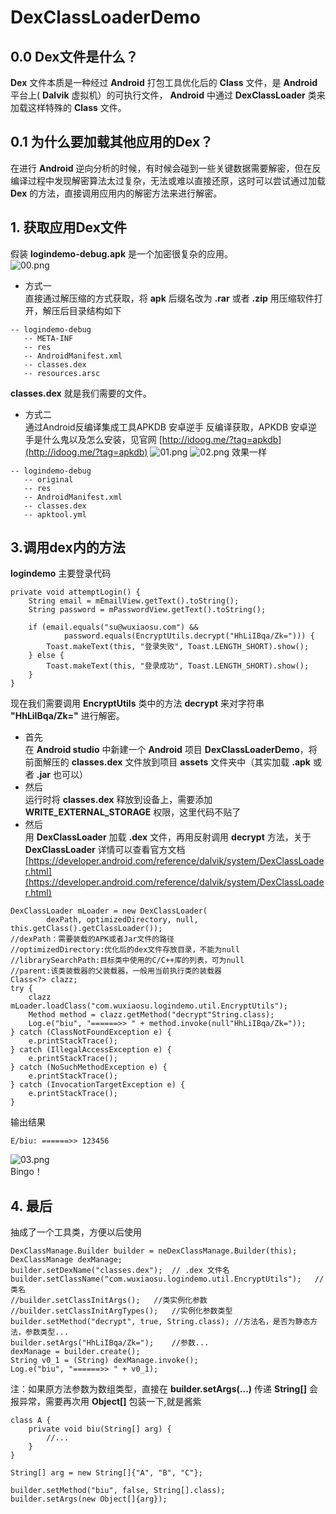 # DexClassLoaderDemo
## 0.0 Dex文件是什么？
**Dex** 文件本质是一种经过 **Android** 打包工具优化后的 **Class** 文件，是 **Android** 平台上( **Dalvik** 虚拟机）的可执行文件， **Android** 中通过 **DexClassLoader** 类来加载这样特殊的 **Class** 文件。
## 0.1 为什么要加载其他应用的Dex？
在进行 **Android** 逆向分析的时候，有时候会碰到一些关键数据需要解密，但在反编译过程中发现解密算法太过复杂，无法或难以直接还原，这时可以尝试通过加载 **Dex** 的方法，直接调用应用内的解密方法来进行解密。  
## 1. 获取应用Dex文件  
假装 **logindemo-debug.apk** 是一个加密很复杂的应用。  
![00.png](https://raw.githubusercontent.com/wuxiaosu/DexClassLoaderDemo/master/images/00.png)
- 方式一  
直接通过解压缩的方式获取，将 **apk** 后缀名改为 **.rar** 或者 **.zip** 用压缩软件打开，解压后目录结构如下  
```
-- logindemo-debug
   -- META-INF
   -- res
   -- AndroidManifest.xml
   -- classes.dex
   -- resources.arsc
```
**classes.dex** 就是我们需要的文件。

- 方式二  
通过Android反编译集成工具APKDB 安卓逆手 反编译获取，APKDB 安卓逆手是什么鬼以及怎么安装，见官网 [http://idoog.me/?tag=apkdb](http://idoog.me/?tag=apkdb) 
![01.png](https://raw.githubusercontent.com/wuxiaosu/DexClassLoaderDemo/master/images/01.png)
![02.png](https://raw.githubusercontent.com/wuxiaosu/DexClassLoaderDemo/master/images/02.png)
效果一样
```
-- logindemo-debug
   -- original
   -- res
   -- AndroidManifest.xml
   -- classes.dex
   -- apktool.yml
```
## 3.调用dex内的方法  
**logindemo** 主要登录代码
```
private void attemptLogin() {
    String email = mEmailView.getText().toString();
    String password = mPasswordView.getText().toString();

    if (email.equals("su@wuxiaosu.com") &&
            password.equals(EncryptUtils.decrypt("HhLiIBqa/Zk="))) {
        Toast.makeText(this, "登录失败", Toast.LENGTH_SHORT).show();
    } else {
        Toast.makeText(this, "登录成功", Toast.LENGTH_SHORT).show();
    }
}
```
现在我们需要调用 **EncryptUtils** 类中的方法 **decrypt** 来对字符串 **"HhLiIBqa/Zk="** 进行解密。
- 首先  
在 **Android studio**  中新建一个 **Android** 项目 **DexClassLoaderDemo**，将前面解压的 **classes.dex** 文件放到项目 **assets** 文件夹中（其实加载 **.apk** 或者 **.jar** 也可以）
- 然后  
运行时将 **classes.dex** 释放到设备上，需要添加 **WRITE_EXTERNAL_STORAGE** 权限，这里代码不贴了
- 然后  
用 **DexClassLoader** 加载 **.dex** 文件，再用反射调用 **decrypt** 方法，关于 **DexClassLoader** 详情可以查看官方文档 [https://developer.android.com/reference/dalvik/system/DexClassLoader.html](https://developer.android.com/reference/dalvik/system/DexClassLoader.html)
```
DexClassLoader mLoader = new DexClassLoader(
        dexPath, optimizedDirectory, null, this.getClass().getClassLoader());
//dexPath：需要装载的APK或者Jar文件的路径
//optimizedDirectory:优化后的dex文件存放目录，不能为null
//librarySearchPath:目标类中使用的C/C++库的列表，可为null
//parent:该类装载器的父装载器，一般用当前执行类的装载器
Class<?> clazz;
try {
    clazz mLoader.loadClass("com.wuxiaosu.logindemo.util.EncryptUtils");
    Method method = clazz.getMethod("decrypt"String.class);
    Log.e("biu", "======>> " + method.invoke(null"HhLiIBqa/Zk="));
} catch (ClassNotFoundException e) {
    e.printStackTrace();
} catch (IllegalAccessException e) {
    e.printStackTrace();
} catch (NoSuchMethodException e) {
    e.printStackTrace();
} catch (InvocationTargetException e) {
    e.printStackTrace();
}
```
输出结果
```
E/biu: ======>> 123456
```
![03.png](https://raw.githubusercontent.com/wuxiaosu/DexClassLoaderDemo/master/images/03.png)  
Bingo！
## 4. 最后
抽成了一个工具类，方便以后使用
```
DexClassManage.Builder builder = neDexClassManage.Builder(this);
DexClassManage dexManage;
builder.setDexName("classes.dex");  // .dex 文件名
builder.setClassName("com.wuxiaosu.logindemo.util.EncryptUtils");   // 类名
//builder.setClassInitArgs();   //类实例化参数
//builder.setClassInitArgTypes();   //实例化参数类型
builder.setMethod("decrypt", true, String.class); //方法名，是否为静态方法，参数类型...
builder.setArgs("HhLiIBqa/Zk=");    //参数...
dexManage = builder.create();
String v0_1 = (String) dexManage.invoke();
Log.e("biu", "======>> " + v0_1);
```
注：如果原方法参数为数组类型，直接在 **builder.setArgs(...)** 传递 **String[]** 会报异常，需要再次用 **Object[]** 包装一下,就是酱紫

```
class A {
    private void biu(String[] arg) {
        //...
    }
}

String[] arg = new String[]{"A", "B", "C"};

builder.setMethod("biu", false, String[].class);
builder.setArgs(new Object[]{arg});
```
